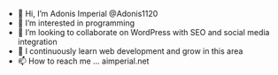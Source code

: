 - 👋 Hi, I’m Adonis Imperial @Adonis1120
- 💞️ I’m interested in programming
- 👀 I’m looking to collaborate on WordPress with SEO and social media integration
- 🌱 I continuously learn web development and grow in this area
- 📫 How to reach me ... aimperial.net

<!---
Adonis1120/Adonis1120 is a ✨ special ✨ repository because its `README.md` (this file) appears on your GitHub profile.
You can click the Preview link to take a look at your changes.
--->
